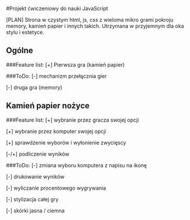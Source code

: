 #Projekt ćwiczeniowy do nauki JavaScript

[PLAN]
Strona w czystym html, js, css z wieloma mikro grami pokroju memory, kamień papier i innych takich. 
Utrzymana w przyjemnym dla oka stylu i estetyce.
## Ogólne
###Feature list:
[+] Pierwsza gra (kamień papier)

###ToDo:
[-] mechanizm przełącznia gier

[-] druga gra (memory)


## Kamień papier nożyce

###Feature list:
[+] wybranie przez gracza swojej opcji

[+] wybranie przez komputer swojej opcji

[+] sprawdzenie wyborów i wyłonienie zwycięscy

[-/+] podliczenie wyników


###ToDo:
[-] zmiana wyboru komputera z napisu na ikonę

[-] drukowanie wyników

[-] wyliczanie procentowego wygrywania

[-] stylizacja całej gry

[-] skórki jasna / ciemna
